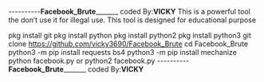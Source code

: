 ----------**Facebook_Brute**_______ 
      coded By:**VICKY**
This is a powerful tool the don’t use it for illegal use. This tool is designed for educational purpose

pkg install git
pkg install python
pkg install python2
pkg install python3
git clone https://github.com/vicky3690/Facebook_Brute
cd Facebook_Brute
python3 -m pip install requests bs4
python3 -m pip install mechanize
python facebook.py or python2 facebook.py
----------**Facebook_Brute**_______ 
      coded By:**VICKY**

